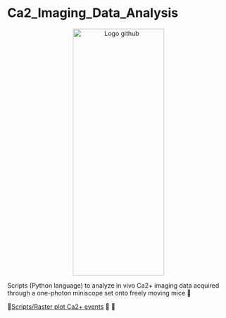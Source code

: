 # Ca2_Imaging_Data_Analysis
<p align="center">
  <img width="207" height="560" alt="Logo github" src="https://github.com/user-attachments/assets/aafd6625-c32f-4c29-ad3d-0a850e27ce5a" />
</p>

Scripts (Python language) to analyze in vivo Ca2+ imaging data acquired through a one-photon miniscope set onto freely moving mice 🐁

📝[Scripts/Raster plot Ca2+ events](https://github.com/SandraSSB/Ca2_Imaging_Data_Analysis/blob/main/Scripts/Raster%20plot%20Ca2%2B%20events)
📝
📝
